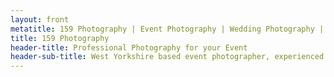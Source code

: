 ```yaml
---
layout: front
metatitle: 159 Photography | Event Photography | Wedding Photography | West Yorkshire
title: 159 Photography
header-title: Professional Photography for your Event
header-sub-title: West Yorkshire based event photographer, experienced in all lines of photography
---
```

